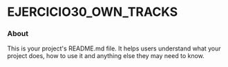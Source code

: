 EJERCICIO30_OWN_TRACKS
======================

### About

This is your project's README.md file. It helps users understand what your
project does, how to use it and anything else they may need to know.